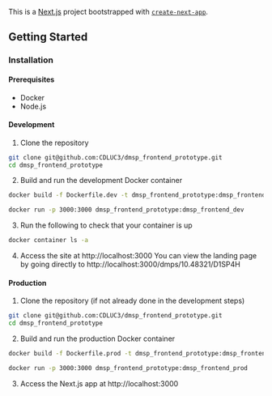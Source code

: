 This is a [Next.js](https://nextjs.org/) project bootstrapped with [`create-next-app`](https://github.com/vercel/next.js/tree/canary/packages/create-next-app).

## Getting Started

### Installation

#### Prerequisites
- Docker
- Node.js

#### Development
1. Clone the repository
```bash
git clone git@github.com:CDLUC3/dmsp_frontend_prototype.git
cd dmsp_frontend_prototype
```
2. Build and run the development Docker container
```bash
docker build -f Dockerfile.dev -t dmsp_frontend_prototype:dmsp_frontend_dev .

docker run -p 3000:3000 dmsp_frontend_prototype:dmsp_frontend_dev
```
3. Run the following to check that your container is up
```bash
docker container ls -a
```

4. Access the site at http://localhost:3000
You can view the landing page by going directly to http://localhost:3000/dmps/10.48321/D1SP4H


#### Production
1. Clone the repository (if not already done in the development steps)
```bash
git clone git@github.com:CDLUC3/dmsp_frontend_prototype.git
cd dmsp_frontend_prototype
```
2. Build and run the production Docker container
```bash
docker build -f Dockerfile.prod -t dmsp_frontend_prototype:dmsp_frontend_prod .

docker run -p 3000:3000 dmsp_frontend_prototype:dmsp_frontend_prod
```
3. Access the Next.js app at http://localhost:3000




